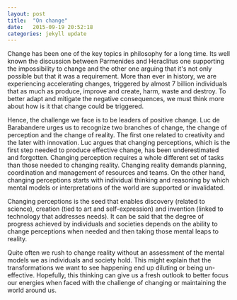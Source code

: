 ```yaml
---
layout: post
title:  "On change"
date:   2015-09-19 20:52:18
categories: jekyll update
---
```


Change has been one of the key topics in philosophy for a long time.  Its well known the discussion between Parmenides and Heraclitus one supporting the impossibility to change and the other one arguing that it's not only possible but that it was a requirement. More than ever in history, we are experiencing accelerating changes, triggered by almost 7 billion individuals that as much as produce, improve and create, harm, waste and destroy.  To better adapt and mitigate the negative consequences, we must think more about how is it that change could be triggered.

Hence, the challenge we face is to be leaders of positive change. Luc de Barabandere urges us to recognize two branches of change, the change of perception and the change of reality. The first one related to creativity and the later with innovation.  Luc argues that changing perceptions, which is the first step needed to produce effective change, has been underestimated and forgotten.  Changing perception requires a whole different set of tasks than those needed to changing reality. Changing reality demands planning, coordination and management of resources and teams.  On the other hand, changing perceptions starts with individual thinking and reasoning by which mental models or interpretations of the world are supported or invalidated.

Changing perceptions is the seed that enables discovery (related to science), creation (tied to art and self-expression) and invention (linked to technology that addresses needs).  It can be said that the degree of progress achieved by individuals and societies depends on the ability to change perceptions when needed and then taking those mental leaps to reality.

Quite often we rush to change reality without an assessment of the mental models we as individuals and society hold.  This might explain that the transformations we want to see happening end up diluting or being un-effective.  Hopefully, this thinking can give us a fresh outlook to better focus our energies when faced with the challenge of changing or maintaining the world around us.

<!-- El cambio es un tema sobre el que se ha pensado desde hace bastante tiempo.  Es muy conocida la discusión en la que Parménides sostenía que el cambio era imposible, mientras Heráclito argumentaba que el cambio no sólo era posible sino que era una necesidad.   Ahora más que nunca estamos sintiendo la velocidad de los cambios del entorno, porque ya somos cerca de 7 billones de personas produciendo, creando, pero también malgastando y destruyendo.  Para adaptarnos a todas estas transformaciones aceleradas y mitigar las consecuencias negativas, deberíamos pensar más sobre el cambio.

El desafío consiste entonces, en ser líderes del cambio positivo.  Luc de Barabandere propone entender el cambio a través de dos ramas.  El cambio de la percepción y la realidad.   El primero está relacionado con la creatividad y el segundo con la innovación.  Y sostiene que el cambio de percepciones, que es el primer paso que hay que dar para producir cambios efectivamente, ha sido relegado y subestimado.   Cambiar las percepciones exige un trabajo diferente al necesario para cambiar la realidad. Cambiar la realidad exige por ejemplo coordinación, planeación, gestión y necesariamente un equipo, mientras que para cambiar las percepciones se necesita principalmente ser consciente de los procesos de racionalización a nivel individual y sustentar o invalidar interpretaciones.

El cambio de percepción es la semilla que posibilita el descubrimiento (que se mueve en el terreno de la ciencia), la creación (propio del arte) y la invención (enlazado a tecnologías).  El grado de desarrollo individual y social depende primero de la habilidad para cambiar percepciones cuando sea necesario y luego de llevar ese cambio a la realidad.

A menudo nos apresuramos a cambiar la realidad sin racionalizar las percepciones o modelos mentales que formamos continuamente individualmente y como sociedad y por eso los cambios a la realidad que intentamos efectuar se diluyen o son inefectivos. -->
